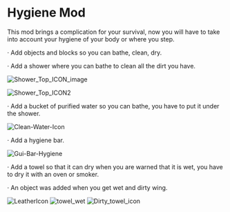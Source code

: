 # Hygiene Mod
 This mod brings a complication for your survival, now you will have to take into account your hygiene of your body or where you step.

· Add objects and blocks so you can bathe, clean, dry.

· Add a shower where you can bathe to clean all the dirt you have.	

![Shower_Top_ICON_image](https://user-images.githubusercontent.com/60050016/159534206-43c4a35d-1ea0-4b52-803d-8be0daf7eb5f.png)

![Shower_Top_ICON2](https://user-images.githubusercontent.com/60050016/159534293-707179fc-3103-4474-a386-bb54c6a027d6.png)

· Add a bucket of purified water so you can bathe, you have to put it under the shower.

![Clean-Water-Icon](https://user-images.githubusercontent.com/60050016/159535178-b293a289-f082-476d-950c-a8e125a35a53.png)

· Add a hygiene bar.

![Gui-Bar-Hygiene](https://user-images.githubusercontent.com/60050016/159534940-f2bda38f-f35b-4783-8f78-980c0e0bbb7e.png)

· Add a towel so that it can dry when you are warned that it is wet, you have to dry it with an oven or smoker.

· An object was added when you get wet and dirty wing.

![LeatherIcon](https://user-images.githubusercontent.com/60050016/159535972-d02d4f76-dfb8-446a-8554-9a0f4432c850.png)
![towel_wet](https://user-images.githubusercontent.com/60050016/159535981-b434167d-6436-40e9-b22a-78aee6c1e305.png)
![Dirty_towel_icon](https://user-images.githubusercontent.com/60050016/159536006-c5e0d680-ffdd-4a08-b2dc-d035b19655b5.png)
